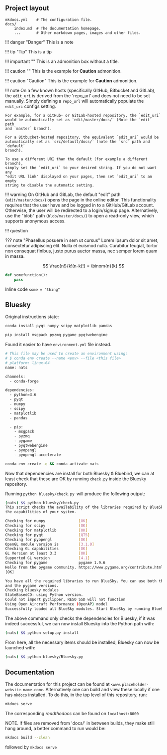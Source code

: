 ## Project layout

    mkdocs.yml    # The configuration file.
    docs/
        index.md  # The documentation homepage.
        ...       # Other markdown pages, images and other files.

!!! danger "Danger"
    This is a note

!!! tip "Tip"
    This is a tip

!!! important ""
    This is an admonition box without a title.

!!! caution ""
    This is the example for **Caution** admonition.

!!! caution "Caution"
    This is the example for **Caution** admonition.

!!! note
    On a few known hosts (specifically GitHub, Bitbucket and GitLab), the
    `edit_uri` is derived from the 'repo_url' and does not need to be set
    manually. Simply defining a `repo_url` will automatically populate the
    `edit_uri` configs setting.

    For example, for a GitHub- or GitLab-hosted repository, the `edit_uri`
    would be automatically set as `edit/master/docs/` (Note the `edit` path
    and `master` branch).

    For a Bitbucket-hosted repository, the equivalent `edit_uri` would be
    automatically set as `src/default/docs/` (note the `src` path and `default`
    branch).

    To use a different URI than the default (for example a different branch),
    simply set the `edit_uri` to your desired string. If you do not want any
    "edit URL link" displayed on your pages, then set `edit_uri` to an empty
    string to disable the automatic setting.

!!! warning
    On GitHub and GitLab, the default "edit" path (`edit/master/docs/`) opens
    the page in the online editor. This functionality requires that the user
    have and be logged in to a GitHub/GitLab account. Otherwise, the
    user will
    be redirected to a login/signup page. Alternatively, use the
    "blob" path
    (`blob/master/docs/`) to open a read-only view, which
    supports anonymous
    access.

!!! question

??? note "Phasellus posuere in sem ut cursus"
    Lorem ipsum dolor sit amet, consectetur adipiscing elit. Nulla et euismod
    nulla. Curabitur feugiat, tortor non consequat finibus, justo purus
    auctor
    massa, nec semper lorem quam in massa.

$$
\frac{n!}{k!(n-k)!} = \binom{n}{k}
$$


```python
def somefunction():
    pass
```

Inline code `some = "thing"`

## Bluesky

Original instructions state:

```bash
conda install pyqt numpy scipy matplotlib pandas

pip install msgpack pyzmq pygame pyqtwebengine
```

Found it easier to have `environment.yml` file instead.

```bash
# This file may be used to create an environment using:
# $ conda env create --name <env> --file <this file>
# platform: linux-64
name: nats

channels:
  - conda-forge

dependencies:
  - python=3.6
  - pyqt
  - numpy
  - scipy
  - matplotlib
  - pandas

  - pip:
    - msgpack
    - pyzmq
    - pygame
    - pyqtwebengine
    - pyopengl
    - pyopengl-accelerate
```

```bash
conda env create -q && conda activate nats
```

Now that dependencies are install for both Bluesky & Bluebird, we can at least
check that these are OK by running `check.py` inside the Bluesky repository.

Running `python bluesky/check.py `will produce the following output:

```bash
(nats) $$ python bluesky/check.py
This script checks the availability of the libraries required by BlueSky, and
the capabilities of your system.

Checking for numpy               [OK]
Checking for scipy               [OK]
Checking for matplotlib          [OK]
Checking for pyqt                [QT5]
Checking for pyopengl            [OK]
OpenGL module version is         [3.1.0]
Checking GL capabilities         [OK]
GL Version at least 3.3          [OK]
Supported GL version             [4.1]
Checking for pygame              pygame 1.9.6
Hello from the pygame community. https://www.pygame.org/contribute.html
[OK]

You have all the required libraries to run BlueSky. You can use both the QTGL
and the pygame versions.
Checking bluesky modules
StateBasedCD: using Python version.
Could not import pyclipper, RESO SSD will not function
Using Open Aircraft Performance (OpenAP) model
Successfully loaded all BlueSky modules. Start BlueSky by running BlueSky.py.

```

The above command only checks the dependencies for Bluesky, if it was indeed
successful, we can now install Bluesky into the Python path with:

```bash
(nats) $$ python setup.py install
```

From here, all the necessary items should be installed, Bluesky can now be
launched with:
```bash
(nats) $$ python bluesky/Bluesky.py

```
## Documentation

The documentation for this project can be found at `<www.placeholder-website-name.com>`.
Alternatively one can build and view these locally if one has `mkdocs`
installed. To do this, in the top level of this repository, run:

```bash
mkdocs serve
```

The corresponding _readthedocs_ can be found on `localhost:8000`

NOTE. If files are removed from 'docs/' in between builds, they make
still hang around, a better command to run would be:

```bash
mkdocs build --clean
```

followed by `mkdocs serve`

